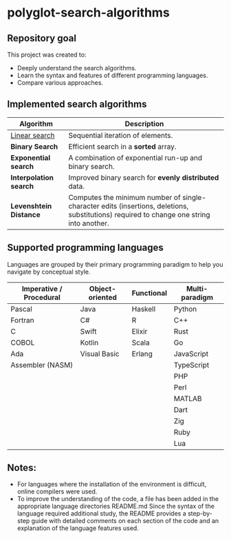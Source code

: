 # polyglot-search-algorithms

## Repository goal

This project was created to:

- Deeply understand the search algorithms.
- Learn the syntax and features of different programming languages.
- Compare various approaches.

## Implemented search algorithms

| Algorithm | Description |
|---------------------------|----------|
| [Linear search](Linear_search)        | Sequential iteration of elements. |
| **Binary Search**        | Efficient search in a **sorted** array. |
| **Exponential search**| A combination of exponential run-up and binary search. |
| **Interpolation search**| Improved binary search for **evenly distributed** data. |
| **Levenshtein Distance**| Computes the minimum number of single-character edits (insertions, deletions, substitutions) required to change one string into another. |

## Supported programming languages

Languages are grouped by their primary programming paradigm to help you navigate by conceptual style.

| Imperative / Procedural | Object-oriented | Functional       | Multi-paradigm      |
|-------------------------|-----------------|------------------|---------------------|
| Pascal                  | Java            | Haskell          | Python              |
| Fortran                 | C#              | R                | C++                 |
| C                       | Swift           | Elixir           | Rust                |
| COBOL                   | Kotlin          | Scala            | Go                  |
| Ada                     | Visual Basic    | Erlang           | JavaScript          |
| Assembler (NASM)                        |                 |                  | TypeScript          |
|                         |                 |                  | PHP                 |
|                         |                 |                  | Perl                |
|                         |                 |                  | MATLAB              |
|                         |                 |                  | Dart                |
|                         |                 |                  | Zig                 |
|                         |                 |                  | Ruby                |
|                         |                 |                  | Lua                 |

## **Notes**:
- For languages where the installation of the environment is difficult, online compilers were used.
- To improve the understanding of the code, a file has been added in the appropriate language directories README.md Since the syntax of the language required additional study, the README provides a step-by-step guide with detailed comments on each section of the code and an explanation of the language features used.



